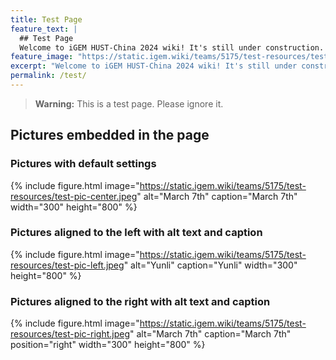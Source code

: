 ```yaml
---
title: Test Page
feature_text: |
  ## Test Page
  Welcome to iGEM HUST-China 2024 wiki! It's still under construction. Please stay tuned for more information.
feature_image: "https://static.igem.wiki/teams/5175/test-resources/test-image-1300x400.jpg"
excerpt: "Welcome to iGEM HUST-China 2024 wiki! It's still under construction. Please stay tuned for more information."
permalink: /test/
---
```


> **Warning:** This is a test page. Please ignore it.

## Pictures embedded in the page

### Pictures with default settings

{% include figure.html image="https://static.igem.wiki/teams/5175/test-resources/test-pic-center.jpeg" alt="March 7th" caption="March 7th" width="300" height="800" %}

### Pictures aligned to the left with alt text and caption

{% include figure.html image="https://static.igem.wiki/teams/5175/test-resources/test-pic-left.jpeg" alt="Yunli" caption="Yunli" width="300" height="800" %}

### Pictures aligned to the right with alt text and caption

{% include figure.html image="https://static.igem.wiki/teams/5175/test-resources/test-pic-right.jpeg" alt="March 7th" caption="March 7th" position="right" width="300" height="800" %}